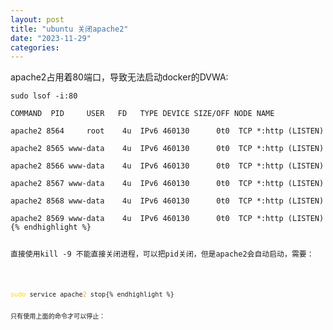 ```yaml
---
layout: post
title: "ubuntu 关闭apache2"
date: "2023-11-29"
categories: 
---
```

<p>apache2占用着80端口，导致无法启动docker的DVWA:</p>

<pre>
<code>sudo lsof -i:80

COMMAND&nbsp; PID&nbsp;&nbsp;&nbsp;&nbsp; USER&nbsp;&nbsp; FD&nbsp;&nbsp; TYPE DEVICE SIZE/OFF NODE NAME

apache2 8564&nbsp;&nbsp;&nbsp;&nbsp; root&nbsp;&nbsp;&nbsp; 4u&nbsp; IPv6 460130&nbsp;&nbsp;&nbsp;&nbsp;&nbsp; 0t0&nbsp; TCP *:http (LISTEN)

apache2 8565 www-data&nbsp;&nbsp;&nbsp; 4u&nbsp; IPv6 460130&nbsp;&nbsp;&nbsp;&nbsp;&nbsp; 0t0&nbsp; TCP *:http (LISTEN)

apache2 8566 www-data&nbsp;&nbsp;&nbsp; 4u&nbsp; IPv6 460130&nbsp;&nbsp;&nbsp;&nbsp;&nbsp; 0t0&nbsp; TCP *:http (LISTEN)

apache2 8567 www-data&nbsp;&nbsp;&nbsp; 4u&nbsp; IPv6 460130&nbsp;&nbsp;&nbsp;&nbsp;&nbsp; 0t0&nbsp; TCP *:http (LISTEN)

apache2 8568 www-data&nbsp;&nbsp;&nbsp; 4u&nbsp; IPv6 460130&nbsp;&nbsp;&nbsp;&nbsp;&nbsp; 0t0&nbsp; TCP *:http (LISTEN)

apache2 8569 www-data&nbsp;&nbsp;&nbsp; 4u&nbsp; IPv6 460130&nbsp;&nbsp;&nbsp;&nbsp;&nbsp; 0t0&nbsp; TCP *:http (LISTEN){% endhighlight %}

<p>直接使用kill -9 不能直接关闭进程，可以把pid关闭，但是apache2会自动启动，需要：</p>

<pre>
<code><span style="color:#ffd700">sudo</span> service apache<span style="color:#f5ab35">2</span> stop{% endhighlight %}

<p>只有使用上面的命令才可以停止：</p>

